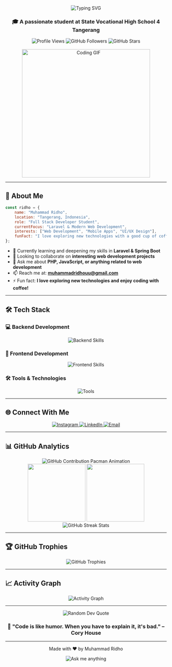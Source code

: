 <div align="center">
  <img src="https://readme-typing-svg.herokuapp.com?font=Fira+Code&size=30&duration=3000&pause=1000&color=00D9FF&center=true&vCenter=true&width=500&lines=Hi+%F0%9F%91%8B%2C+I'm+Muhammad+Ridho;Full+Stack+Developer;Always+Learning+%F0%9F%9A%80" alt="Typing SVG" />
</div>

<h3 align="center">🎓 A passionate student at State Vocational High School 4 Tangerang</h3>

<div align="center">
  <img src="https://komarev.com/ghpvc/?username=ridhoudev&label=Profile%20Views&color=00d9ff&style=for-the-badge" alt="Profile Views" />
  <img src="https://img.shields.io/github/followers/ridhoudev?label=Followers&style=for-the-badge&color=00d9ff" alt="GitHub Followers" />
  <img src="https://img.shields.io/github/stars/ridhoudev?label=Stars&style=for-the-badge&color=00d9ff" alt="GitHub Stars" />
</div>

<br/>

<div align="center">
  <img src="img/tokito.gif" width="400" alt="Coding GIF" />
</div>

---

## 🚀 About Me

```javascript
const ridho = {
    name: "Muhammad Ridho",
    location: "Tangerang, Indonesia",
    role: "Full Stack Developer Student",
    currentFocus: "Laravel & Modern Web Development",
    interests: ["Web Development", "Mobile Apps", "UI/UX Design"],
    funFact: "I love exploring new technologies with a good cup of coffee ☕"
};
```

- 🌱 Currently learning and deepening my skills in **Laravel & Spring Boot**
- 👯 Looking to collaborate on **interesting web development projects**
- 💬 Ask me about **PHP, JavaScript, or anything related to web development**
- 📫 Reach me at: **muhammadridhouu@gmail.com**
- ⚡ Fun fact: **I love exploring new technologies and enjoy coding with coffee!**

---

## 🛠️ Tech Stack

### 💻 Backend Development
<div align="center">
  <img src="https://skillicons.dev/icons?i=php,laravel,java,spring,cs,dotnet,mysql" alt="Backend Skills" />
</div>

### 🎨 Frontend Development
<div align="center">
  <img src="https://skillicons.dev/icons?i=html,css,js,ts,react,vue,tailwind,bootstrap" alt="Frontend Skills" />
</div>

### 🛠️ Tools & Technologies
<div align="center">
  <img src="https://skillicons.dev/icons?i=git,github,figma,postman,vscode" alt="Tools" />
</div>

---

## 🌐 Connect With Me

<div align="center">
  <a href="https://instagram.com/dho._21" target="_blank">
    <img src="https://img.shields.io/badge/Instagram-E4405F?style=for-the-badge&logo=instagram&logoColor=white" alt="Instagram" />
  </a>
  <a href="#" target="_blank">
    <img src="https://img.shields.io/badge/LinkedIn-0077B5?style=for-the-badge&logo=linkedin&logoColor=white" alt="LinkedIn" />
  </a>
  <a href="mailto:muhammadridhouu@gmail.com">
    <img src="https://img.shields.io/badge/Email-D14836?style=for-the-badge&logo=gmail&logoColor=white" alt="Email" />
  </a>
</div>

---

## 📊 GitHub Analytics

<div align="center">
  <picture>
    <source media="(prefers-color-scheme: dark)" srcset="https://raw.githubusercontent.com/ridhoudev/ridhoudev/output/dist/pacman-contribution-graph-dark.svg">
    <source media="(prefers-color-scheme: light)" srcset="https://raw.githubusercontent.com/ridhoudev/ridhoudev/output/dist/pacman-contribution-graph.svg">
    <img alt="GitHub Contribution Pacman Animation" src="https://raw.githubusercontent.com/ridhoudev/ridhoudev/output/dist/pacman-contribution-graph-dark.svg">
  </picture>
</div>

<div align="center">
  <img height="180em" src="https://github-readme-stats.vercel.app/api?username=ridhoudev&show_icons=true&theme=tokyonight&include_all_commits=true&count_private=true&hide_border=true"/>
  <img height="180em" src="https://github-readme-stats.vercel.app/api/top-langs/?username=ridhoudev&layout=compact&langs_count=8&theme=tokyonight&hide_border=true"/>
</div>

<div align="center">
  <img src="https://github-readme-streak-stats.herokuapp.com/?user=ridhoudev&theme=tokyonight&hide_border=true" alt="GitHub Streak Stats" />
</div>

---

## 🏆 GitHub Trophies

<div align="center">
  <img src="https://github-profile-trophy.vercel.app/?username=ridhoudev&theme=tokyonight&no-frame=true&no-bg=false&margin-w=4&row=1" alt="GitHub Trophies" />
</div>

---

## 📈 Activity Graph

<div align="center">
  <img src="https://github-readme-activity-graph.vercel.app/graph?username=ridhoudev&theme=tokyo-night&hide_border=true" alt="Activity Graph" />
</div>

---

<div align="center">
  <img src="https://quotes-github-readme.vercel.app/api?type=horizontal&theme=tokyonight" alt="Random Dev Quote" />
</div>

<div align="center">
  <h3>💭 "Code is like humor. When you have to explain it, it's bad." – Cory House</h3>
</div>

---

<div align="center">
  <p>Made with ❤️ by Muhammad Ridho</p>
  <p>
    <img src="https://img.shields.io/badge/Ask%20me-anything-1abc9c.svg?style=for-the-badge" alt="Ask me anything" />
  </p>
</div>
